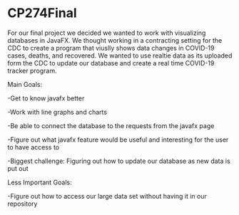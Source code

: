 # CP274Final

For our final project we decided we wanted to work with visualizing databases in JavaFX. We thought working in
a contracting setting for the CDC to create a program that viuslly shows data changes in COVID-19 cases, deaths, and recovered.
We wanted to use realtie data as its uploaded form the CDC to update our database and create a real time COVID-19 tracker program.

Main Goals:

-Get to know javafx better

  -Work with line graphs and charts
  
-Be able to connect the database to the requests from the javafx page

-Figure out what javafx feature would be useful and interesting for the user to have access to

-Biggest challenge: Figuring out how to update our database as new data is put out

Less Important Goals:

-Figure out how to access our large data set without having it in our repository

